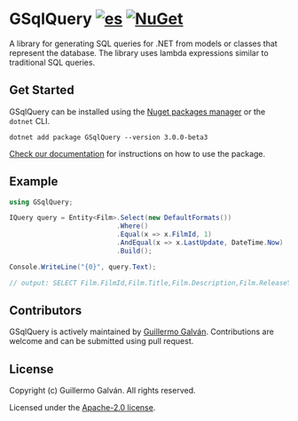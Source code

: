 # GSqlQuery [![es](https://img.shields.io/badge/lang-es-red.svg)](./README.es.md) [![NuGet](https://img.shields.io/nuget/v/GSqlQuery.svg)](https://www.nuget.org/packages/GSqlQuery)

A library for generating SQL queries for .NET from models or classes that represent the database. The library uses lambda expressions similar to traditional SQL queries.

## Get Started

GSqlQuery can be installed using the [Nuget packages manager](https://www.nuget.org/packages/GSqlQuery) or the `dotnet` CLI.

```shell
dotnet add package GSqlQuery --version 3.0.0-beta3
```

[Check our documentation](./docs/en/Config.md) for instructions on how to use the package.

## Example

```csharp
using GSqlQuery;

IQuery query = Entity<Film>.Select(new DefaultFormats())
                           .Where()
                           .Equal(x => x.FilmId, 1)
                           .AndEqual(x => x.LastUpdate, DateTime.Now)
                           .Build();

Console.WriteLine("{0}", query.Text);

// output: SELECT Film.FilmId,Film.Title,Film.Description,Film.ReleaseYear,Film.LanguageId,Film.OriginalLanguageId,Film.RentalDuration,Film.RentalRate,Film.Length,Film.ReplacementCost,Film.Rating,Film.SpecialFeatures,Film.LastUpdate FROM Film WHERE Film.FilmId = @PE0 AND Film.LastUpdate = @PE1;
```

## Contributors

GSqlQuery is actively maintained by [Guillermo Galván](https://github.com/guillermo-galvan). Contributions are welcome and can be submitted using pull request.

## License
Copyright (c) Guillermo Galván. All rights reserved.

Licensed under the [Apache-2.0 license](./LICENSE).